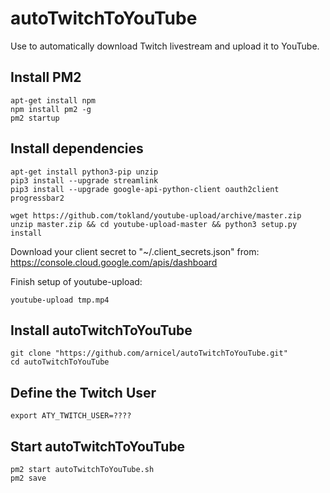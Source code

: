 # autoTwitchToYouTube
Use to automatically download Twitch livestream and upload it to YouTube.

## Install PM2
```
apt-get install npm
npm install pm2 -g
pm2 startup
```

## Install dependencies
```
apt-get install python3-pip unzip
pip3 install --upgrade streamlink
pip3 install --upgrade google-api-python-client oauth2client progressbar2
```
```
wget https://github.com/tokland/youtube-upload/archive/master.zip
unzip master.zip && cd youtube-upload-master && python3 setup.py install
```
Download your client secret to "~/.client_secrets.json" from:
https://console.cloud.google.com/apis/dashboard

Finish setup of youtube-upload:
```
youtube-upload tmp.mp4
```

## Install autoTwitchToYouTube
```
git clone "https://github.com/arnicel/autoTwitchToYouTube.git"
cd autoTwitchToYouTube
```

## Define the Twitch User
```
export ATY_TWITCH_USER=????
```

## Start autoTwitchToYouTube
```
pm2 start autoTwitchToYouTube.sh
pm2 save
```
